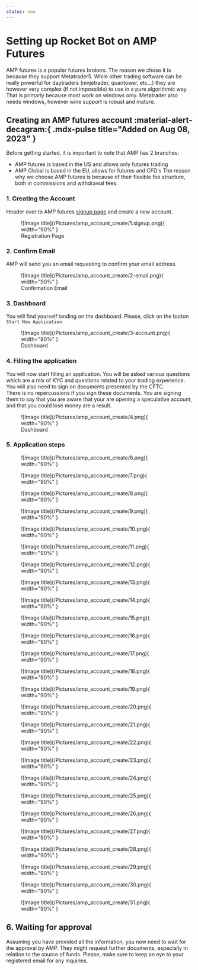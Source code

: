 ```yaml
---
status: new
---
```

# Setting up Rocket Bot on AMP Futures 

AMP futures is a popular futures brokers.
The reason we chose it is because they support Metatrader5.
While other trading software can be really powerful for daytraders (ninjetrader, quantower, etc...) they are however very complex (if not impossible) to use in a pure algorithmic way.
That is primarly because most work on windows only.
Metatrader also needs windows, however wine support is robust and mature.



## Creating an AMP futures account :material-alert-decagram:{ .mdx-pulse title="Added on Aug 08, 2023" }
Before getting started, it is important to note that AMP has 2 branches:
+ AMP futures is based in the US and allows only futures trading
+ AMP Global is based in the EU, allows for futures and CFD's
The reason why we choose AMP futures is because of their flexible fee structure, both in commissions and withdrawal fees.


### 1. Creating the Account
Header over to AMP futures [signup page](https://www.ampclientportal.com/Identity/Account/Register) and create a new account.

<figure markdown>
  ![Image title](/Pictures/amp_account_create/1.signup.png){ width="90%" }
  <figcaption>Registration Page</figcaption>
</figure>

### 2. Confirm Email
AMP will send you an email requesting to confirm your email address.

<figure markdown>
  ![Image title](/Pictures/amp_account_create/2-email.png){ width="90%" }
  <figcaption>Confirmation Email</figcaption>
</figure>

### 3. Dashboard
You will find yourself landing on the dashboard.
Please, click on the button `Start New Application`
<figure markdown>
  ![Image title](/Pictures/amp_account_create/3-account.png){ width="90%" }
  <figcaption>Dashboard</figcaption>
</figure>

### 4. Filling the application
You will now start filling an application. You will be asked various questions which are a mix of KYC and questions related to your trading experience.
You will also need to sign on documents presented by the CFTC. 
<br/>
There is no repercussions if you sign these documents.
You are signing them to say that you are aware that your are opening a speculative account, and that you could lose money are a result.
<figure markdown>
  ![Image title](/Pictures/amp_account_create/4.png){ width="90%" }
  <figcaption>Dashboard</figcaption>
</figure>

### 5. Application steps
<figure markdown>
  ![Image title](/Pictures/amp_account_create/6.png){ width="90%" }
</figure>
<figure markdown>
  ![Image title](/Pictures/amp_account_create/7.png){ width="90%" }
</figure>
<figure markdown>
  ![Image title](/Pictures/amp_account_create/8.png){ width="90%" }
</figure>
<figure markdown>
  ![Image title](/Pictures/amp_account_create/9.png){ width="90%" }
</figure>
<figure markdown>
  ![Image title](/Pictures/amp_account_create/10.png){ width="90%" }
</figure>
<figure markdown>
  ![Image title](/Pictures/amp_account_create/11.png){ width="90%" }
</figure>
<figure markdown>
  ![Image title](/Pictures/amp_account_create/12.png){ width="90%" }
</figure>
<figure markdown>
  ![Image title](/Pictures/amp_account_create/13.png){ width="90%" }
</figure>
<figure markdown>
  ![Image title](/Pictures/amp_account_create/14.png){ width="90%" }
</figure>
<figure markdown>
  ![Image title](/Pictures/amp_account_create/15.png){ width="90%" }
</figure>
<figure markdown>
  ![Image title](/Pictures/amp_account_create/16.png){ width="90%" }
</figure>
<figure markdown>
  ![Image title](/Pictures/amp_account_create/17.png){ width="90%" }
</figure>
<figure markdown>
  ![Image title](/Pictures/amp_account_create/18.png){ width="90%" }
</figure>
<figure markdown>
  ![Image title](/Pictures/amp_account_create/19.png){ width="90%" }
</figure>
<figure markdown>
  ![Image title](/Pictures/amp_account_create/20.png){ width="90%" }
</figure>
<figure markdown>
  ![Image title](/Pictures/amp_account_create/21.png){ width="90%" }
</figure>
<figure markdown>
  ![Image title](/Pictures/amp_account_create/22.png){ width="90%" }
</figure>
<figure markdown>
  ![Image title](/Pictures/amp_account_create/23.png){ width="90%" }
</figure>
<figure markdown>
  ![Image title](/Pictures/amp_account_create/24.png){ width="90%" }
</figure>
<figure markdown>
  ![Image title](/Pictures/amp_account_create/25.png){ width="90%" }
</figure>
<figure markdown>
  ![Image title](/Pictures/amp_account_create/26.png){ width="90%" }
</figure>
<figure markdown>
  ![Image title](/Pictures/amp_account_create/27.png){ width="90%" }
</figure>
<figure markdown>
  ![Image title](/Pictures/amp_account_create/28.png){ width="90%" }
</figure>
<figure markdown>
  ![Image title](/Pictures/amp_account_create/29.png){ width="90%" }
</figure>
<figure markdown>
  ![Image title](/Pictures/amp_account_create/30.png){ width="90%" }
</figure>
<figure markdown>
  ![Image title](/Pictures/amp_account_create/31.png){ width="90%" }
</figure>

## 6. Waiting for approval
Assuming you have provided all the information, you now need to wait for the approval by AMP.
They might request further documents, especially in relation to the source of funds.
Please, make sure to keep an eye to your registered email for any inquiries.
